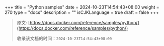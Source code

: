 +++
title = "Python samples"
date = 2024-10-23T14:54:43+08:00
weight = 270
type = "docs"
description = ""
isCJKLanguage = true
draft = false
+++

> 原文: [https://docs.docker.com/reference/samples/python/](https://docs.docker.com/reference/samples/python/)
>
> 收录该文档的时间：`2024-10-23T14:54:43+08:00`
